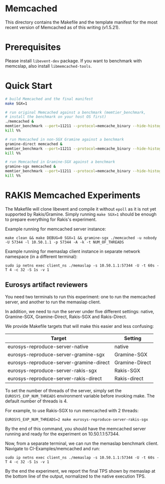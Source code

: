 # Memcached

This directory contains the Makefile and the template manifest for the most
recent version of Memcached as of this writing (v1.5.21).

# Prerequisites

Please install `libevent-dev` package. If you want to benchmark with memcslap,
also install `libmemcached-tools`.

# Quick Start

```sh
# build Memcached and the final manifest
make SGX=1

# run original Memcached against a benchmark (memtier_benchmark,
# install the benchmark on your host OS first)
./memcached &
memtier_benchmark --port=11211 --protocol=memcache_binary --hide-histogram
kill %%

# run Memcached in non-SGX Gramine against a benchmark
gramine-direct memcached &
memtier_benchmark --port=11211 --protocol=memcache_binary --hide-histogram
kill %%

# run Memcached in Gramine-SGX against a benchmark
gramine-sgx memcached &
memtier_benchmark --port=11211 --protocol=memcache_binary --hide-histogram
kill %%
```


# RAKIS Memcached Experiments
The Makefile will clone libevent and compile it without `epoll` as it is not yet
supported by Rakis/Gramine. Simply running `make SGX=1` should be enough to prepare
everything for Rakis's experiment.

Example running for memcached server instance:
```
make clean && make DEBUG=0 SGX=1 && gramine-sgx ./memcached -u nobody -U 57344 -l 10.50.1.1 -p 57344 -A -k -t NUM_OF_THREADS
```

Example running for memaslap client instance in separate network namespace (in a different terminal):
```
sudo ip netns exec client_ns ./memaslap -s 10.50.1.1:57344 -U -t 60s -T 4 -c 32 -S 1s -v 1
```

## Eurosys artifact reviewers

You need two terminals to run this experiment: one to run the memcached server,
and another to run the memaslap client.

In addition, we need to run the server under five different settings:
native, Gramine-SGX, Gramine-Direct, Rakis-SGX and Rakis-Direct.

We provide Makefile targets that will make this easier and less confusing:

| Target | Setting |
| ------- | -------- |
| eurosys-reproduce-server-native | native |
| eurosys-reproduce-server-gramine-sgx | Gramine-SGX |
| eurosys-reproduce-server-gramine-direct | Gramine-Direct |
| eurosys-reproduce-server-rakis-sgx | Rakis-SGX |
| eurosys-reproduce-server-rakis-direct | Rakis-direct |

To set the number of threads of the server, simply set the
`EUROSYS_EXP_NUM_THREADS` environment variable before invoking make. The
default number of threads is 4.

For example, to use Rakis-SGX to run memcached with 2 threads:
```
EUROSYS_EXP_NUM_THREADS=2 make eurosys-reproduce-server-rakis-sgx
```

By the end of this command, you should have the memcached server running and ready
for the experiment on 10.50.1.1:57344.

Now, from a separate terminal, we can run the memaslap benchmark client. Navigate to
CI-Examples/memcached and run:
```
sudo ip netns exec client_ns ./memaslap -s 10.50.1.1:57344 -U -t 60s -T 4 -c 32 -S 1s -v 1
```

By the end the experiment, we report the final TPS shown by memaslap at the
bottom line of the output, normalized to the native execution TPS.
